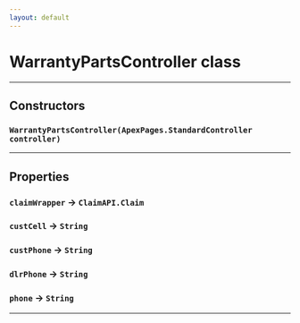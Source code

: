 ```yaml
---
layout: default
---
```

# WarrantyPartsController class
---
## Constructors
### `WarrantyPartsController(ApexPages.StandardController controller)`
---
## Properties

### `claimWrapper` → `ClaimAPI.Claim`

### `custCell` → `String`

### `custPhone` → `String`

### `dlrPhone` → `String`

### `phone` → `String`

---
